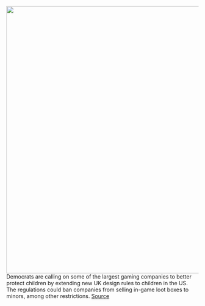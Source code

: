<img src='https://cdn.vox-cdn.com/thumbor/F9Qx0S0bdh36OWA82arNbNjZhho=/0x0:2608x1468/1200x800/filters:focal(1096x526:1512x942)/cdn.vox-cdn.com/uploads/chorus_image/image/69704079/lootbox.0.jpg' width='700px' /><br/>
Democrats are calling on some of the largest gaming companies to better protect children by extending new UK design rules to children in the US. The regulations could ban companies from selling in-game loot boxes to minors, among other restrictions.
<a href='https://www.theverge.com/2021/8/10/22618221/gaming-video-games-loot-box-blizzard-trahan-markey-castor'> Source <a/>